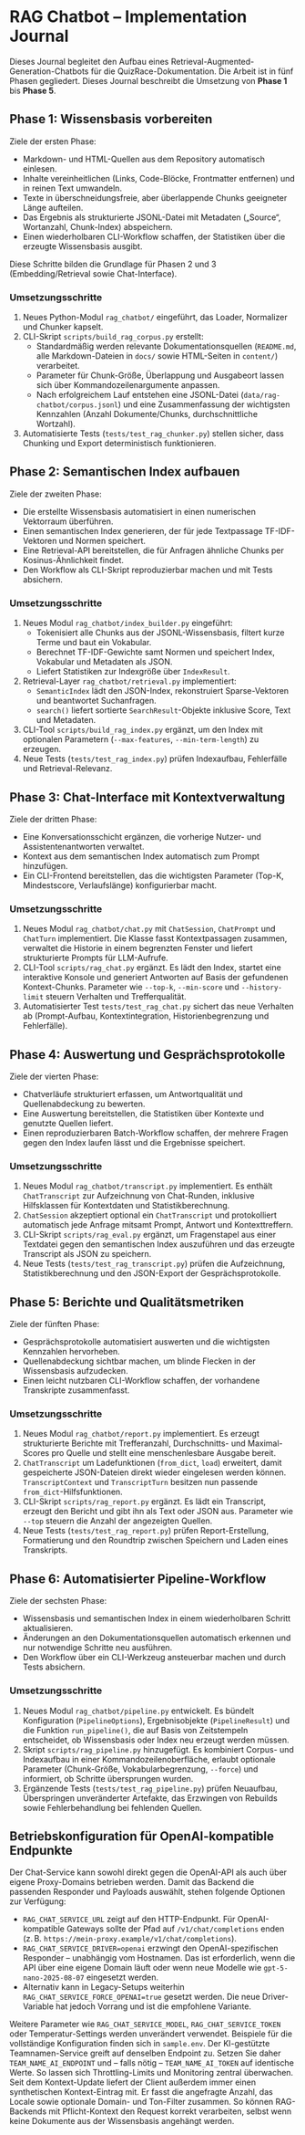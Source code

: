 # RAG Chatbot – Implementation Journal

Dieses Journal begleitet den Aufbau eines Retrieval-Augmented-Generation-Chatbots für die QuizRace-Dokumentation.
Die Arbeit ist in fünf Phasen gegliedert. Dieses Journal beschreibt die Umsetzung von **Phase 1** bis **Phase 5**.

## Phase 1: Wissensbasis vorbereiten

Ziele der ersten Phase:

- Markdown- und HTML-Quellen aus dem Repository automatisch einlesen.
- Inhalte vereinheitlichen (Links, Code-Blöcke, Frontmatter entfernen) und in reinen Text umwandeln.
- Texte in überschneidungsfreie, aber überlappende Chunks geeigneter Länge aufteilen.
- Das Ergebnis als strukturierte JSONL-Datei mit Metadaten („Source“, Wortanzahl, Chunk-Index) abspeichern.
- Einen wiederholbaren CLI-Workflow schaffen, der Statistiken über die erzeugte Wissensbasis ausgibt.

Diese Schritte bilden die Grundlage für Phasen 2 und 3 (Embedding/Retrieval sowie Chat-Interface).

### Umsetzungsschritte

1. Neues Python-Modul `rag_chatbot/` eingeführt, das Loader, Normalizer und Chunker kapselt.
2. CLI-Skript `scripts/build_rag_corpus.py` erstellt:
   - Standardmäßig werden relevante Dokumentationsquellen (`README.md`, alle Markdown-Dateien in `docs/` sowie HTML-Seiten in `content/`) verarbeitet.
   - Parameter für Chunk-Größe, Überlappung und Ausgabeort lassen sich über Kommandozeilenargumente anpassen.
   - Nach erfolgreichem Lauf entstehen eine JSONL-Datei (`data/rag-chatbot/corpus.jsonl`) und eine Zusammenfassung der wichtigsten Kennzahlen (Anzahl Dokumente/Chunks, durchschnittliche Wortzahl).
3. Automatisierte Tests (`tests/test_rag_chunker.py`) stellen sicher, dass Chunking und Export deterministisch funktionieren.

## Phase 2: Semantischen Index aufbauen

Ziele der zweiten Phase:

- Die erstellte Wissensbasis automatisiert in einen numerischen Vektorraum überführen.
- Einen semantischen Index generieren, der für jede Textpassage TF-IDF-Vektoren und Normen speichert.
- Eine Retrieval-API bereitstellen, die für Anfragen ähnliche Chunks per Kosinus-Ähnlichkeit findet.
- Den Workflow als CLI-Skript reproduzierbar machen und mit Tests absichern.

### Umsetzungsschritte

1. Neues Modul `rag_chatbot/index_builder.py` eingeführt:
   - Tokenisiert alle Chunks aus der JSONL-Wissensbasis, filtert kurze Terme und baut ein Vokabular.
   - Berechnet TF-IDF-Gewichte samt Normen und speichert Index, Vokabular und Metadaten als JSON.
   - Liefert Statistiken zur Indexgröße über `IndexResult`.
2. Retrieval-Layer `rag_chatbot/retrieval.py` implementiert:
   - `SemanticIndex` lädt den JSON-Index, rekonstruiert Sparse-Vektoren und beantwortet Suchanfragen.
   - `search()` liefert sortierte `SearchResult`-Objekte inklusive Score, Text und Metadaten.
3. CLI-Tool `scripts/build_rag_index.py` ergänzt, um den Index mit optionalen Parametern (`--max-features`,
   `--min-term-length`) zu erzeugen.
4. Neue Tests (`tests/test_rag_index.py`) prüfen Indexaufbau, Fehlerfälle und Retrieval-Relevanz.

## Phase 3: Chat-Interface mit Kontextverwaltung

Ziele der dritten Phase:

- Eine Konversationsschicht ergänzen, die vorherige Nutzer- und Assistentenantworten verwaltet.
- Kontext aus dem semantischen Index automatisch zum Prompt hinzufügen.
- Ein CLI-Frontend bereitstellen, das die wichtigsten Parameter (Top-K, Mindestscore, Verlaufslänge) konfigurierbar macht.

### Umsetzungsschritte

1. Neues Modul `rag_chatbot/chat.py` mit `ChatSession`, `ChatPrompt` und `ChatTurn` implementiert. Die Klasse fasst Kontextpassagen
   zusammen, verwaltet die Historie in einem begrenzten Fenster und liefert strukturierte Prompts für LLM-Aufrufe.
2. CLI-Tool `scripts/rag_chat.py` ergänzt. Es lädt den Index, startet eine interaktive Konsole und generiert Antworten auf Basis
   der gefundenen Kontext-Chunks. Parameter wie `--top-k`, `--min-score` und `--history-limit` steuern Verhalten und Trefferqualität.
3. Automatisierter Test `tests/test_rag_chat.py` sichert das neue Verhalten ab (Prompt-Aufbau, Kontextintegration,
   Historienbegrenzung und Fehlerfälle).

## Phase 4: Auswertung und Gesprächsprotokolle

Ziele der vierten Phase:

- Chatverläufe strukturiert erfassen, um Antwortqualität und Quellenabdeckung zu bewerten.
- Eine Auswertung bereitstellen, die Statistiken über Kontexte und genutzte Quellen liefert.
- Einen reproduzierbaren Batch-Workflow schaffen, der mehrere Fragen gegen den Index laufen lässt und die Ergebnisse speichert.

### Umsetzungsschritte

1. Neues Modul `rag_chatbot/transcript.py` implementiert. Es enthält `ChatTranscript` zur Aufzeichnung von Chat-Runden, inklusive Hilfsklassen für Kontextdaten und Statistikberechnung.
2. `ChatSession` akzeptiert optional ein `ChatTranscript` und protokolliert automatisch jede Anfrage mitsamt Prompt, Antwort und Kontexttreffern.
3. CLI-Skript `scripts/rag_eval.py` ergänzt, um Fragenstapel aus einer Textdatei gegen den semantischen Index auszuführen und das erzeugte Transcript als JSON zu speichern.
4. Neue Tests (`tests/test_rag_transcript.py`) prüfen die Aufzeichnung, Statistikberechnung und den JSON-Export der Gesprächsprotokolle.

## Phase 5: Berichte und Qualitätsmetriken

Ziele der fünften Phase:

- Gesprächsprotokolle automatisiert auswerten und die wichtigsten Kennzahlen hervorheben.
- Quellenabdeckung sichtbar machen, um blinde Flecken in der Wissensbasis aufzudecken.
- Einen leicht nutzbaren CLI-Workflow schaffen, der vorhandene Transkripte zusammenfasst.

### Umsetzungsschritte

1. Neues Modul `rag_chatbot/report.py` implementiert. Es erzeugt strukturierte Berichte mit Trefferanzahl, Durchschnitts- und Maximal-Scores pro Quelle und stellt eine menschenlesbare Ausgabe bereit.
2. `ChatTranscript` um Ladefunktionen (`from_dict`, `load`) erweitert, damit gespeicherte JSON-Dateien direkt wieder eingelesen werden können. `TranscriptContext` und `TranscriptTurn` besitzen nun passende `from_dict`-Hilfsfunktionen.
3. CLI-Skript `scripts/rag_report.py` ergänzt. Es lädt ein Transcript, erzeugt den Bericht und gibt ihn als Text oder JSON aus. Parameter wie `--top` steuern die Anzahl der angezeigten Quellen.
4. Neue Tests (`tests/test_rag_report.py`) prüfen Report-Erstellung, Formatierung und den Roundtrip zwischen Speichern und Laden eines Transkripts.

## Phase 6: Automatisierter Pipeline-Workflow

Ziele der sechsten Phase:

- Wissensbasis und semantischen Index in einem wiederholbaren Schritt aktualisieren.
- Änderungen an den Dokumentationsquellen automatisch erkennen und nur notwendige Schritte neu ausführen.
- Den Workflow über ein CLI-Werkzeug ansteuerbar machen und durch Tests absichern.

### Umsetzungsschritte

1. Neues Modul `rag_chatbot/pipeline.py` entwickelt. Es bündelt Konfiguration (`PipelineOptions`), Ergebnisobjekte (`PipelineResult`) und die Funktion `run_pipeline()`, die auf Basis von Zeitstempeln entscheidet, ob Wissensbasis oder Index neu erzeugt werden müssen.
2. Skript `scripts/rag_pipeline.py` hinzugefügt. Es kombiniert Corpus- und Indexaufbau in einer Kommandozeilenoberfläche, erlaubt optionale Parameter (Chunk-Größe, Vokabularbegrenzung, `--force`) und informiert, ob Schritte übersprungen wurden.
3. Ergänzende Tests (`tests/test_rag_pipeline.py`) prüfen Neuaufbau, Überspringen unveränderter Artefakte, das Erzwingen von Rebuilds sowie Fehlerbehandlung bei fehlenden Quellen.

## Betriebskonfiguration für OpenAI-kompatible Endpunkte

Der Chat-Service kann sowohl direkt gegen die OpenAI-API als auch über eigene Proxy-Domains betrieben werden. Damit das Backend
die passenden Responder und Payloads auswählt, stehen folgende Optionen zur Verfügung:

- `RAG_CHAT_SERVICE_URL` zeigt auf den HTTP-Endpunkt. Für OpenAI-kompatible Gateways sollte der Pfad auf `/v1/chat/completions`
  enden (z. B. `https://mein-proxy.example/v1/chat/completions`).
- `RAG_CHAT_SERVICE_DRIVER=openai` erzwingt den OpenAI-spezifischen Responder – unabhängig vom Hostnamen. Das ist erforderlich,
  wenn die API über eine eigene Domain läuft oder wenn neue Modelle wie `gpt-5-nano-2025-08-07` eingesetzt werden.
- Alternativ kann in Legacy-Setups weiterhin `RAG_CHAT_SERVICE_FORCE_OPENAI=true` gesetzt werden. Die neue Driver-Variable hat
  jedoch Vorrang und ist die empfohlene Variante.

Weitere Parameter wie `RAG_CHAT_SERVICE_MODEL`, `RAG_CHAT_SERVICE_TOKEN` oder Temperatur-Settings werden unverändert verwendet.
Beispiele für die vollständige Konfiguration finden sich in `sample.env`.
Der KI-gestützte Teamnamen-Service greift auf denselben Endpoint zu. Setzen Sie daher `TEAM_NAME_AI_ENDPOINT` und – falls nötig – `TEAM_NAME_AI_TOKEN` auf identische Werte. So lassen sich Throttling-Limits und Monitoring zentral überwachen. Seit dem Kontext-Update liefert der Client außerdem immer einen synthetischen Kontext-Eintrag mit. Er fasst die angefragte Anzahl, das Locale sowie optionale Domain- und Ton-Filter zusammen. So können RAG-Backends mit Pflicht-Kontext den Request korrekt verarbeiten, selbst wenn keine Dokumente aus der Wissensbasis angehängt werden.

